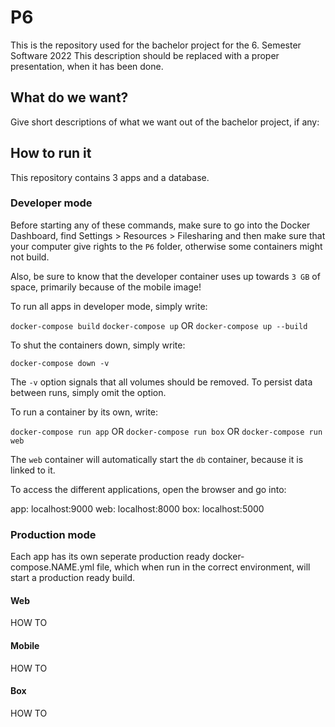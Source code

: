 # P6

This is the repository used for the bachelor project for the 6. Semester Software 2022
This description should be replaced with a proper presentation, when it has been done.

## What do we want?
Give short descriptions of what we want out of the bachelor project, if any:

## How to run it
This repository contains 3 apps and a database.

### Developer mode
Before starting any of these commands, make sure to go into the Docker Dashboard, find Settings > Resources > Filesharing and then make sure that your computer give rights to the `P6` folder, otherwise some containers might not build.

Also, be sure to know that the developer container uses up towards `3 GB` of space, primarily because of the mobile image!

To run all apps in developer mode, simply write:

`docker-compose build`
`docker-compose up`
OR
`docker-compose up --build`

To shut the containers down, simply write:

`docker-compose down -v`

The `-v` option signals that all volumes should be removed. To persist data between runs, simply omit the option.

To run a container by its own, write:

`docker-compose run app`
OR
`docker-compose run box`
OR
`docker-compose run web`

The `web` container will automatically start the `db` container, because it is linked to it. 

To access the different applications, open the browser and go into:

app: localhost:9000
web: localhost:8000
box: localhost:5000

### Production mode
Each app has its own seperate production ready docker-compose.NAME.yml file, which when run in the correct environment, will start a production ready build.

#### Web
HOW TO

#### Mobile
HOW TO

#### Box
HOW TO